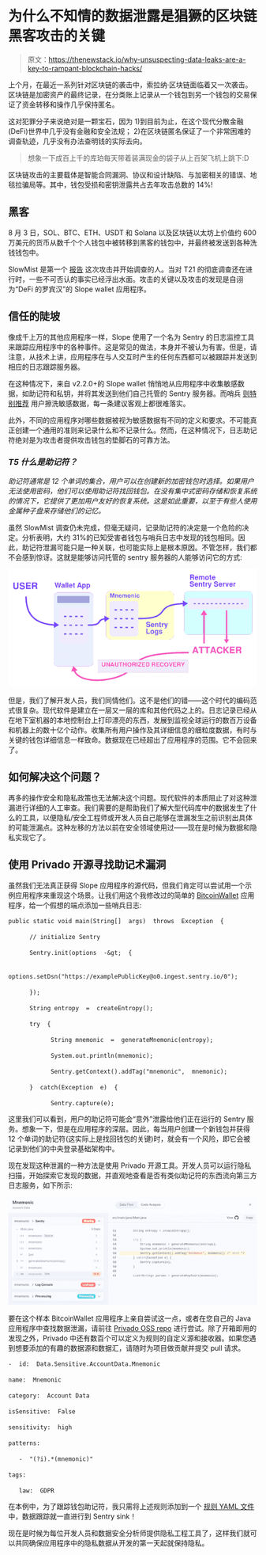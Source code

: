 # 为什么不知情的数据泄露是猖獗的区块链黑客攻击的关键

> 原文：<https://thenewstack.io/why-unsuspecting-data-leaks-are-a-key-to-rampant-blockchain-hacks/>

上个月，在最近一系列针对区块链的袭击中，索拉纳·区块链面临着又一次袭击。区块链是加密资产的最终记录，在分类账上记录从一个钱包到另一个钱包的交易保证了资金转移和操作几乎保持匿名。

这对犯罪分子来说绝对是一颗宝石，因为 1)到目前为止，在这个现代分散金融(DeFi)世界中几乎没有金融和安全法规；  2)在区块链匿名保证了一个非常困难的调查轨迹，几乎没有办法查明钱的实际去向。

> 想象一下成百上千的库珀每天带着装满现金的袋子从上百架飞机上跳下:D

区块链攻击的主要载体是智能合同漏洞、协议和设计缺陷、与加密相关的错误、地毯拉骗局等。其中，钱包受损和密钥泄露共占去年攻击总数的 14%!

## 黑客

8 月 3 日，SOL、BTC、ETH、USDT 和 Solana 以及区块链以太坊上价值约 600 万美元的货币从数千个个人钱包中被转移到黑客的钱包中，并最终被发送到各种洗钱钱包中。

SlowMist 是第一个 [报告](https://slowmist.medium.com/analysis-of-large-scale-theft-of-solana-5782cc999df4) 这次攻击并开始调查的人。当对 T21 的彻底调查还在进行时，一些不可否认的事实已经浮出水面。攻击的关键以及攻击的发现是自诩为“DeFi 的罗宾汉”的 Slope wallet 应用程序。

## 信任的陡坡

像成千上万的其他应用程序一样，Slope 使用了一个名为 Sentry 的日志监控工具来跟踪应用程序中的各种事件。这是常见的做法，本身并不被认为有害。但是，请注意，从技术上讲，应用程序在与人交互时产生的任何东西都可以被跟踪并发送到相应的日志跟踪服务器。

在这种情况下，来自 v2.2.0+的 Slope wallet 悄悄地从应用程序中收集敏感数据，如助记符和私钥，并将其发送到他们自己托管的 Sentry 服务器。而哨兵 [则特别推荐](https://docs.sentry.io/platforms/python/guides/logging/data-management/sensitive-data/) 用户擦洗敏感数据，每一条建议客观上都很难落实。

此外，不同的应用程序对哪些数据被视为敏感数据有不同的定义和要求。不可能真正创建一个通用的准则来记录什么和不记录什么。然而，在这种情况下，日志助记符绝对是为攻击者提供攻击钱包的垫脚石的可靠方法。

### *T5 什么是助记符？*

*助记符通常是 12 个单词的集合，用户可以在创建新的加密钱包时选择。如果用户无法使用密码，他们可以使用助记符找回钱包。在没有集中式密码存储和恢复系统的情况下，它提供了更加用户友好的恢复系统。这是如此重要，以至于有些人使用金属种子盘来存储他们的记忆。*

虽然 SlowMist 调查仍未完成，但毫无疑问，记录助记符的决定是一个危险的决定。分析表明，大约 31%的已知受害者钱包与哨兵日志中发现的钱包相同。因此，助记符泄漏可能只是一种关联，也可能实际上是根本原因。不管怎样，我们都不会感到惊讶。这就是能够访问托管的 sentry 服务器的人能够访问它的方式:

![](img/60d2b112e545f281250ad1a3b40cb83d.png)

但是，我们了解开发人员，我们同情他们。这不是他们的错——这个时代的编码范式很复杂。现代软件是建立在一层又一层的库和其他代码之上的。日志记录已经从在地下室机器的本地控制台上打印漂亮的东西，发展到监视全球运行的数百万设备和机器上的数十亿个动作。收集所有用户操作及其详细信息的细粒度数据，有时与关键的钱包详细信息一样致命。数据现在已经超出了应用程序的范围。它不会回来了。

## 如何解决这个问题？

再多的操作安全和隐私政策也无法解决这个问题。现代软件的本质阻止了对这种泄漏进行详细的人工审查。我们需要的是帮助我们了解大型代码库中的数据发生了什么的工具，以便隐私/安全工程师或开发人员自己能够在泄漏发生之前识别出具体的可能泄漏点。这种左移的方法以前在安全领域使用过——现在是时候为数据和隐私实现它了。

## **使用 Privado 开源寻找助记术漏洞**

虽然我们无法真正获得 Slope 应用程序的源代码，但我们肯定可以尝试用一个示例应用程序来重现这个场景。让我们用这个我修改过的简单的 [BitcoinWallet](https://github.com/tuxology/BitcoinWallet) 应用程序，给一个假想的端点添加一些哨兵日志:

```
public static void main(String[]  args)  throws  Exception  {

      // initialize Sentry

      Sentry.init(options  -&gt;  {

            options.setDsn("https://examplePublicKey@o0.ingest.sentry.io/0");

      });

      String entropy  =  createEntropy();

      try  {

            String mnemonic  =  generateMnemonic(entropy);

            System.out.println(mnemonic);

            Sentry.getContext().addTag("mnemonic",  mnemonic);

      }  catch(Exception  e)  {

            Sentry.capture(e);

```

这里我们可以看到，用户的助记符可能会“意外”泄露给他们正在运行的 Sentry 服务。想象一下，但是在应用程序的深层。因此，每当用户创建一个新钱包并获得 12 个单词的助记符(这实际上是找回钱包的关键)时，就会有一个风险，即它会被记录到他们的中央登录基础架构中。

现在发现这种泄漏的一种方法是使用 Privado 开源工具。开发人员可以运行隐私扫描，开始探索它发现的数据，并直观地查看是否有类似助记符的东西流向第三方日志服务，如下所示:

![](img/56eb038c9bcd8fb5d1e135d4cb54fa18.png)

要在这个样本 BitcoinWallet 应用程序上亲自尝试这一点，或者在您自己的 Java 应用程序中查找数据泄漏，请前往 [Privado OSS repo](https://github.com/Privado-Inc/privado) 进行尝试。除了开箱即用的发现之外，Privado 中还有数百个可以定义为规则的自定义源和接收器。如果您遇到想要添加的有趣的数据源和数据汇，请随时为项目做贡献并提交 pull 请求。

```
-  id:  Data.Sensitive.AccountData.Mnemonic

name:  Mnemonic

category:  Account Data

isSensitive:  False

sensitivity:  high

patterns:

   -  "(?i).*(mnemonic)"

tags:

   law:  GDPR

```

在本例中，为了跟踪钱包助记符，我只需将上述规则添加到一个 [规则 YAML 文件](https://github.com/Privado-Inc/privado/pull/64/files) 中，数据跟踪就一直进行到 Sentry sink！

现在是时候为每位开发人员和数据安全分析师提供隐私工程工具了，这样我们就可以共同确保应用程序中的隐私数据从开发的第一天起就保持隐私。

<svg xmlns:xlink="http://www.w3.org/1999/xlink" viewBox="0 0 68 31" version="1.1"><title>Group</title> <desc>Created with Sketch.</desc></svg>